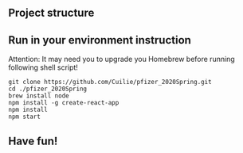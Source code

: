 ## Project structure

## Run in your environment instruction

Attention: It may need you to upgrade you Homebrew before running following shell script!

```
git clone https://github.com/Cuilie/pfizer_2020Spring.git
cd ./pfizer_2020Spring
brew install node
npm install -g create-react-app
npm install
npm start
```

## Have fun!

